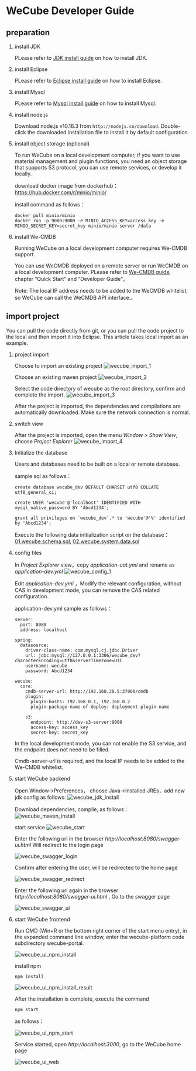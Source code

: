 # WeCube Developer Guide

## preparation
1. install JDK
	
	PLease refer to [JDK install guide](https://github.com/WeBankPartners/we-cmdb/blob/master/cmdb-wiki/docs/developer/jdk_install_guide_en.md) on how to install JDK.

2. install Eclipse
	
	PLease refer to [Eclipse install guide](https://github.com/WeBankPartners/we-cmdb/blob/master/cmdb-wiki/docs/developer/eclipse_install_guide_en.md) on how to install Eclipse.

3. install Mysql
	
	PLease refer to [Mysql install guide](https://github.com/WeBankPartners/we-cmdb/blob/master/cmdb-wiki/docs/developer/mysql_install_guide_en.md) on how to install Mysql.

4. install node.js
	
	Download node.js v10.16.3 from `http://nodejs.cn/download`. Double-click the downloaded installation file to install it by default configuration.

5. install object storage (optional)
	
	To run WeCube on a local development computer, if you want to use material management and plugin functions, you need an object storage that supports S3 protocol, you can use remote services, or develop it locally.
	
	download docker image from dockerhub：https://hub.docker.com/r/minio/minio/
	
	install command as follows：
	
	```
	docker pull minio/minio
	docker run -p 9000:9000 -e MINIO_ACCESS_KEY=access_key -e MINIO_SECRET_KEY=secret_key minio/minio server /data
	```
	
6. install We-CMDB
	
	Running WeCube on a local development computer requires We-CMDB support.
	
	You can use WeCMDB deployed on a remote server or run WeCMDB on a local development computer. PLease refer to [We-CMDB guide](https://github.com/WeBankPartners/we-cmdb/blob/master/README_EN.md), chapter “Quick Start” and “Developer Guide”。
	
	Note: The local IP address needs to be added to the WeCMDB whitelist, so WeCube can call the WeCMDB API interface.。


## import project
   You can pull the code directly from git, or you can pull the code project to the local and then import it into Eclipse. This article takes local import as an example.

1. project import
	
	Choose to import an existing project
	![wecube_import_1](images/wecube_import_1.png)
	
	Choose an existing maven project
	![wecube_import_2](images/wecube_import_2.png)
	
	Select the code directory of wecube as the root directory, confirm and complete the import.
	![wecube_import_3](images/wecube_import_3.png)
		
	After the project is imported, the dependencies and compilations are automatically downloaded. Make sure the network connection is normal.

2. switch view
	
	After the project is imported, open the menu *Window > Show View*, choose *Project Explorer*
	![wecube_import_4](images/wecube_import_4.png)


3. Initialize the database

	Users and databases need to be built on a local or remote database.
	
	sample sql as follows：
	
	```
	create database wecube_dev DEFAULT CHARSET utf8 COLLATE utf8_general_ci; 

	create USER 'wecube'@'localhost' IDENTIFIED WITH mysql_native_password BY 'Abcd1234';

	grant all privileges on `wecube_dev`.* to 'wecube'@'%' identified by 'Abcd1234';
	```
	
	Execute the following data initialization script on the database：
	[01.wecube.schema.sql](../../../wecube-core/src/main/database/01.wecube.schema.sql), 
	[02.wecube.system.data.sql](../../../wecube-core/src/main/database/02.wecube.system.data.sql)

4. config files

	In *Project Explorer* view，copy *application-uat.yml* and rename as *application-dev.yml*
	![wecube_config_1](images/wecube_config_1.png)
	
	Edit *application-dev.yml* ，Modify the relevant configuration, without CAS in development mode, you can remove the CAS related configuration.

	application-dev.yml sample as follows：

	```
	server:
	  port: 8080
	  address: localhost
	
	spring:
	  datasource:
	    driver-class-name: com.mysql.cj.jdbc.Driver
	    url: jdbc:mysql://127.0.0.1:3306/wecube_dev?characterEncoding=utf8&serverTimezone=UTC
	    username: wecube
	    password: Abcd1234
	
	wecube:
	  core:
	    cmdb-server-url: http://192.168.20.5:37000/cmdb
	    plugin:
	      plugin-hosts: 192.168.0.1, 192.168.0.2
	      plugin-package-name-of-deploy: deployment-plugin-name
	
	    s3:
	      endpoint: http://dev-s3-server:9000
	      access-key: access_key
	      secret-key: secret_key

	```

	In the local development mode, you can not enable the S3 service, and the endpoint does not need to be filled.

	Cmdb-server-url is required, and the local IP needs to be added to the We-CMDB whitelist.

5. start WeCube backend

	Open Window->Preferences， choose Java->Installed JREs，add new jdk config as follows:
	![wecube_jdk_install](images/wecube_jdk_install.png)

	Download dependencies, compile, as follows：
	![wecube_maven_install](images/wecube_maven_install.png)
	
	start service
	![wecube_start](images/wecube_start.png)
	
	Enter the following url in the browser *http://localhost:8080/swagger-ui.html* Will redirect to the login page

	![wecube_swagger_login](images/wecube_swagger_login.png)

	Confirm after entering the user, will be redirected to the home page

	![wecube_swagger_redirect](images/wecube_swagger_redirect.png)

	Enter the following url again in the browser *http://localhost:8080/swagger-ui.html* , Go to the swagger page

	![wecube_swagger_ui](images/wecube_swagger_ui.png)


6. start WeCube frontend
	
	Run CMD (Win+R or the bottom right corner of the start menu entry), in the expanded command line window, enter the wecube-platform code subdirectory wecube-portal.

	![wecube_ui_npm_install](images/wecube_ui_npm_install.png)
	
	install npm
	
	```
	npm install
	```

	![wecube_ui_npm_install_result](images/wecube_ui_npm_install_result.png)
	
	After the installation is complete, execute the command
	
	```
	npm start
	```

	as follows：

	![wecube_ui_npm_start](images/wecube_ui_npm_start.png)

	Service started, open *http://localhost:3000*, go to the WeCube home page

	![wecube_ui_web](images/wecube_ui_web.png)